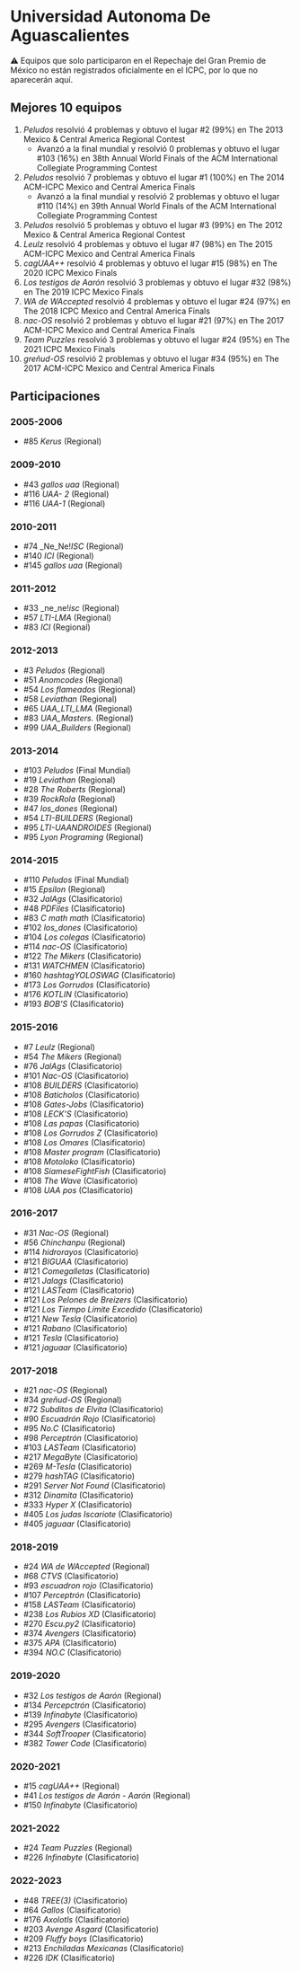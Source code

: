 # Universidad Autonoma De Aguascalientes

:warning: Equipos que solo participaron en el Repechaje del Gran Premio de México no están registrados oficialmente en el ICPC, por lo que no aparecerán aquí.

## Mejores 10 equipos

1. _Peludos_ resolvió 4 problemas y obtuvo el lugar #2 (99%) en The 2013 Mexico & Central America Regional Contest
    - Avanzó a la final mundial y resolvió 0 problemas y obtuvo el lugar #103 (16%) en 38th Annual World Finals of the ACM International Collegiate Programming Contest
1. _Peludos_ resolvió 7 problemas y obtuvo el lugar #1 (100%) en The 2014 ACM-ICPC Mexico and Central America Finals
    - Avanzó a la final mundial y resolvió 2 problemas y obtuvo el lugar #110 (14%) en 39th Annual World Finals of the ACM International Collegiate Programming Contest
1. _Peludos_ resolvió 5 problemas y obtuvo el lugar #3 (99%) en The 2012 Mexico & Central America Regional Contest
1. _Leulz_ resolvió 4 problemas y obtuvo el lugar #7 (98%) en The 2015 ACM-ICPC Mexico and Central America Finals
1. _cagUAA++_ resolvió 4 problemas y obtuvo el lugar #15 (98%) en The 2020 ICPC Mexico Finals
1. _Los testigos de Aarón_ resolvió 3 problemas y obtuvo el lugar #32 (98%) en The 2019 ICPC Mexico Finals
1. _WA de WAccepted_ resolvió 4 problemas y obtuvo el lugar #24 (97%) en The 2018 ICPC Mexico and Central America Finals
1. _nac-OS_ resolvió 2 problemas y obtuvo el lugar #21 (97%) en The 2017 ACM-ICPC Mexico and Central America Finals
1. _Team Puzzles_ resolvió 3 problemas y obtuvo el lugar #24 (95%) en The 2021 ICPC Mexico Finals
1. _greñud-OS_ resolvió 2 problemas y obtuvo el lugar #34 (95%) en The 2017 ACM-ICPC Mexico and Central America Finals

## Participaciones

### 2005-2006

- #85 _Kerus_ (Regional)

### 2009-2010

- #43 _gallos uaa_ (Regional)
- #116 _UAA- 2_ (Regional)
- #116 _UAA-1_ (Regional)

### 2010-2011

- #74 _Ne_Ne!_ISC_ (Regional)
- #140 _ICI_ (Regional)
- #145 _gallos uaa_ (Regional)

### 2011-2012

- #33 _ne_ne!_isc_ (Regional)
- #57 _LTI-LMA_ (Regional)
- #83 _ICI_ (Regional)

### 2012-2013

- #3 _Peludos_ (Regional)
- #51 _Anomcodes_ (Regional)
- #54 _Los flameados_ (Regional)
- #58 _Leviathan_ (Regional)
- #65 _UAA_LTI_LMA_ (Regional)
- #83 _UAA_Masters._ (Regional)
- #99 _UAA_Builders_ (Regional)

### 2013-2014

- #103 _Peludos_ (Final Mundial)
- #19 _Leviathan_ (Regional)
- #28 _The Roberts_ (Regional)
- #39 _RockRola_ (Regional)
- #47 _los_dones_ (Regional)
- #54 _LTI-BUILDERS_ (Regional)
- #95 _LTI-UAANDROIDES_ (Regional)
- #95 _Lyon Programing_ (Regional)

### 2014-2015

- #110 _Peludos_ (Final Mundial)
- #15 _Epsilon_ (Regional)
- #32 _JalAgs_ (Clasificatorio)
- #48 _PDFiles_ (Clasificatorio)
- #83 _C math math_ (Clasificatorio)
- #102 _los_dones_ (Clasificatorio)
- #104 _Los colegas_ (Clasificatorio)
- #114 _nac-OS_ (Clasificatorio)
- #122 _The Mikers_ (Clasificatorio)
- #131 _WATCHMEN_ (Clasificatorio)
- #160 _hashtagYOLOSWAG_ (Clasificatorio)
- #173 _Los Gorrudos_ (Clasificatorio)
- #176 _KOTLIN_ (Clasificatorio)
- #193 _BOB'S_ (Clasificatorio)

### 2015-2016

- #7 _Leulz_ (Regional)
- #54 _The Mikers_ (Regional)
- #76 _JalAgs_ (Clasificatorio)
- #101 _Nac-OS_ (Clasificatorio)
- #108 _BUILDERS_ (Clasificatorio)
- #108 _Baticholos_ (Clasificatorio)
- #108 _Gates-Jobs_ (Clasificatorio)
- #108 _LECK'S_ (Clasificatorio)
- #108 _Las papas_ (Clasificatorio)
- #108 _Los Gorrudos Z_ (Clasificatorio)
- #108 _Los Omares_ (Clasificatorio)
- #108 _Master program_ (Clasificatorio)
- #108 _Motoloko_ (Clasificatorio)
- #108 _SiameseFightFish_ (Clasificatorio)
- #108 _The Wave_ (Clasificatorio)
- #108 _UAA pos_ (Clasificatorio)

### 2016-2017

- #31 _Nac-OS_ (Regional)
- #56 _Chinchanpu_ (Regional)
- #114 _hidrorayos_ (Clasificatorio)
- #121 _BIGUAA_ (Clasificatorio)
- #121 _Comegalletas_ (Clasificatorio)
- #121 _Jalags_ (Clasificatorio)
- #121 _LASTeam_ (Clasificatorio)
- #121 _Los Pelones de Breizers_ (Clasificatorio)
- #121 _Los Tiempo Límite Excedido_ (Clasificatorio)
- #121 _New Tesla_ (Clasificatorio)
- #121 _Rabano_ (Clasificatorio)
- #121 _Tesla_ (Clasificatorio)
- #121 _jaguaar_ (Clasificatorio)

### 2017-2018

- #21 _nac-OS_ (Regional)
- #34 _greñud-OS_ (Regional)
- #72 _Subditos de Elvita_ (Clasificatorio)
- #90 _Escuadrón Rojo_ (Clasificatorio)
- #95 _No.C_ (Clasificatorio)
- #98 _Perceptrón_ (Clasificatorio)
- #103 _LASTeam_ (Clasificatorio)
- #217 _MegaByte_ (Clasificatorio)
- #269 _M-Tesla_ (Clasificatorio)
- #279 _hashTAG_ (Clasificatorio)
- #291 _Server Not Found_ (Clasificatorio)
- #312 _Dinamita_ (Clasificatorio)
- #333 _Hyper X_ (Clasificatorio)
- #405 _Los judas Iscariote_ (Clasificatorio)
- #405 _jaguaar_ (Clasificatorio)

### 2018-2019

- #24 _WA de WAccepted_ (Regional)
- #68 _CTVS_ (Clasificatorio)
- #93 _escuadron rojo_ (Clasificatorio)
- #107 _Perceptrón_ (Clasificatorio)
- #158 _LASTeam_ (Clasificatorio)
- #238 _Los Rubios XD_ (Clasificatorio)
- #270 _Escu.py2_ (Clasificatorio)
- #374 _Avengers_ (Clasificatorio)
- #375 _APA_ (Clasificatorio)
- #394 _NO.C_ (Clasificatorio)

### 2019-2020

- #32 _Los testigos de Aarón_ (Regional)
- #134 _Percepctrón_ (Clasificatorio)
- #139 _Infinabyte_ (Clasificatorio)
- #295 _Avengers_ (Clasificatorio)
- #344 _SoftTrooper_ (Clasificatorio)
- #382 _Tower Code_ (Clasificatorio)

### 2020-2021

- #15 _cagUAA++_ (Regional)
- #41 _Los testigos de Aarón - Aarón_ (Regional)
- #150 _Infinabyte_ (Clasificatorio)

### 2021-2022

- #24 _Team Puzzles_ (Regional)
- #226 _Infinabyte_ (Clasificatorio)

### 2022-2023

- #48 _TREE(3)_ (Clasificatorio)
- #64 _Gallos_ (Clasificatorio)
- #176 _Axolotls_ (Clasificatorio)
- #203 _Avenge Asgard_ (Clasificatorio)
- #209 _Fluffy boys_ (Clasificatorio)
- #213 _Enchiladas Mexicanas_ (Clasificatorio)
- #226 _IDK_ (Clasificatorio)




